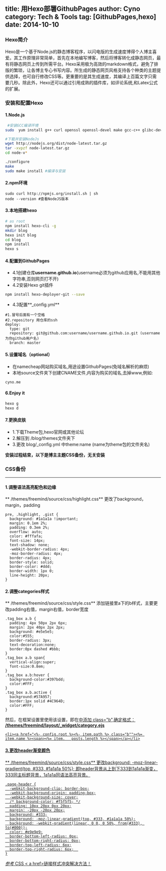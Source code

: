 title: 用Hexo部署GithubPages
author: Cyno
category: Tech & Tools
tag: [GithubPages,hexo]
date: 2014-10-10
---
### Hexo简介
Hexo是一个基于Node.js的静态博客程序，以闪电版的生成速度博得个人博主喜爱。其工作原理非常简单，首先在本地编写博客，然后将博客转化成静态网页，最有将静态网页上传到所需平台。Hexo采用极为高效的markdown格式，避免了排版的繁琐，让各博主专心书写内容。所生成的静态网页风格支持各个种类的主题提供选择，也可自行修改CSS等。更重要的是其生成速度，其编译上百篇文字只需要几秒。除此外，Hexo还可以通过引用成熟的插件库，如评论系统,和Latex公式的扩展。

### 安装和配置Hexo
#### 1.Node.js
```bash
 #安装GCC编译环境
sudo  yum install g++ curl openssl openssl-devel make gcc-c++ glibc-devel -y

#下载并安装NodeJs
wget http://nodejs.org/dist/node-latest.tar.gz
tar -xvpzf node-latest.tar.gz
cd node-v*

./configure  
make
sudo make install #编译与安装
```
#### 2.npm环境
```
sudo curl http://npmjs.org/install.sh | sh
node --version #查看NodeJS版本
```
#### 3.本地搭建hexo
```bash
# as root
npm install hexo-cli -g
mkdir blog
hexo init blog
cd blog
npm install
hexo s
```

#### 4.配置到GithubPages
* 4.1创建仓库**username.github.io**(username必须为github应用名,不能用其他字符串,否则网页打不开)
* 4.2安装Hexo git插件
```bash
npm install hexo-deployer-git --save
```
* 4.3配置**_config.yml**
```
#1.冒号后面有一个空格
#2.repository 用仓库的ssh
deploy:
  type: git
  repository: git@github.com:username/username.github.io.git (username为你github用户名)
  branch: master
```
#### 5.设置域名（optional）
* 在namecheap网站购买域名,用途设置GithubPages(免域名解析的麻烦)
* 本地source文件夹下创建CNAME文件,内容为购买的域名,去掉www,例如:
```
cyno.me
```
#### 6.Enjoy it
```bash
hexo g
hexo d
```

#### 7.更换皮肤

* 1.下载Theme包,hexo官网或其他论坛
* 2.解压到 /blog/themes文件夹下
* 3.更改 blog/_config.yml 中theme:name (name为theme包的文件夹名)

**安装过程结束，以下是博主主题CSS备份，无关安装**
### CSS备份

---

#### 1.调整语法高亮配色和边缘
** /themes/freemind/source/css/highlight.css**
更改了background，margin，padding
```
pre, .highlight, .gist {  
  background: #1a1a1a !important;
  margin: 0.1em 2%;
  padding: 0.3em 2%;
  overflow: auto;
  color: #fffafa;  
  font-size: 14px;
  text-shadow: none;
  -webkit-border-radius: 4px;
  -moz-border-radius: 4px;
  border-radius: 4px;  
  border-style: solid;
  border-color: #ddd;
  border-width: 1px 0;
  line-height: 20px;
}
```
#### 2.调整categories样式
** /themes/freemind/source/css/style.css**
添加链接里a下的b样式，主要更改padding右值，margin右值，border宽度
```
.tag_box a.b {
  padding: 4px 50px 2px 6px;
  margin: 2px 40px 2px 2px;
  background: #e5e5e5;
  color:#555;
  border-radius: 3px;
  text-decoration:none;
  border:0px dashed #bbb;
}
.tag_box a.b span{
  vertical-align:super;
  font-size:0.8em;
}
.tag_box a.b:hover {
  background-color:#397bdd;
  color:#FFF;
}
.tag_box a.b.active {
  background:#57A957;
  border:1px solid #4C964D;
  color:#FFF;
}
```
然后，在框架设置里使用该设置，即在<a href="..." >中添加 class="b",确定格式：
**/themes/freemind/layout/_widget/category.ejs**
```
<li><a href="<%- config.root %><%- item.path %> class="b""><%= item.name %><span><%= item.   posts.length %></span></a></li>

```
#### 3.更改header渐变颜色
** /themes/freemind/source/css/style.css**
更改background: -moz-linear-gradient(top, #333, #1a1a1a 50%); 即header背景从上到下333到1a1a1a渐变，333同主标题背景，1a1a1a同语法高亮背景。
```
.page-header {
  -webkit-background-clip: border-box;
  -webkit-background-origin: padding-box;
  -webkit-background-size: cover;
  /* background-color: #f5f5f5; */
  padding: 10px 20px 0px 20px;
  margin: -20px -20px 20px;
  background: #333;
  background: -moz-linear-gradient(top, #333, #1a1a1a 50%);
  background: -webkit-gradient(linear, 0 0, 0 50%, from(#333), to(#000));
  color: #e9e9e9;
  border-bottom-left-radius: 0px;
  border-bottom-right-radius: 0px;
  border-top-left-radius: 6px;
  border-top-right-radius: 6px;  
}
```
*参考* [CSS < a  href>链接样式冲突解决方法！](http://blog.sina.com.cn/s/blog_60f01ce50100ffeo.html)
